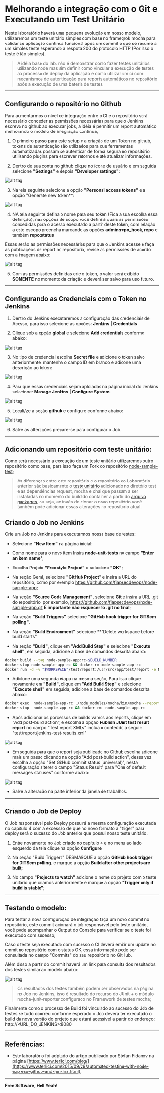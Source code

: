 # Melhorando a integração com o Git e Executando um Test Unitário

Neste laboratório haverá uma pequena evolução em nosso modelo, utilizaremos um teste unitário simples com base no frameqrok mocha para validar se aplicação continua funcional após um commit o que se resume a um simples teste esperando a respota 200 do protocolo HTTP (Por isso o teste é tão simples).

> A idéia base do lab. não é demonstrar como fazer testes unitários utilizando node mas sim definir como vincular a execução de testes ao processo de deploy da aplicação e como utilizar um ci com mecanismos de autenticação para reports automáticos no repositório após a execução de uma bateria de testes.

---

## Configurando o repositório no Github

Para aumentarmos o nível de integração entre o CI e o repositório será necessário conceder as permissões necessárias para que o Jenkins escreva no github ao executar jobs, a idéia é permitir um report automático melhorando o modelo de integração contínua;

1. O primeiro passo para este setup é a criação de um Token no github, tokens de autenticação são utilizados para que ferramentas automatizadas possam se autenticar de forma segura no repositório utilizando plugins para escrever retornos e até atualizar informações.

2. Dentro de sua conta no github clique no ícone de usuário e em seguida selecione **"Settings"** e depois **"Developer settings"**:

![alt tag](https://github.com/fiapsecdevops/classroom/raw/master/labs/images/1.5.0-jenkins.png)

3. Na tela seguinte selecione a opção **"Personal access tokens"** e a opção "Generate new token**:

![alt tag](https://github.com/fiapsecdevops/classroom/raw/master/labs/images/1.5.1-jenkins.png)


4. NA tela seguinte defina o nome para seu token (Fica a sua escolha essa definição), nas opções de scopo vocẽ definirá quais as permissões concedidas para o acesso executado a partir deste token, com relação a este escopo preencha marcando as opções **admin:repo_hook, repo** e também **repo:status** 

Essas serão as permissões necessárias para que o Jenkins acesse e faça as publicaçẽos de report no repositório, revise as permissões de acordo com a imagem abaixo:

![alt tag](https://github.com/fiapsecdevops/classroom/raw/master/labs/images/1.5.2-jenkins.png)

5. Com as permissões definidas crie o token, o valor será exibido **SOMENTE** no momento da criação e deverá ser salvo para uso futuro.

---

## Configurando as Credenciais com o Token no Jenkins

1. Dentro do Jenkins executaremos a configuração das credenciais de Acesso, para isso selecione as opções: **Jenkins | Credentials**

2. Clique sob a opção **global** e selecione **Add credentials** conforme abaixo:

![alt tag](https://github.com/fiapsecdevops/classroom/raw/master/labs/images/1.5.3-jenkins.png)

3. No tipo de credencial escolha **Secret file** e adicione o token salvo anteriormente, mantenha o campo ID em branco e adicone uma descrição ao token:

![alt tag](https://github.com/fiapsecdevops/classroom/raw/master/labs/images/1.5.4-jenkins.png)

4. Para que essas credenciais sejam aplciadas na página inicial do Jenkins selecione: **Manage Jenkins | Configure System**

![alt tag](https://github.com/fiapsecdevops/classroom/raw/master/labs/images/1.5.5-jenkins.png)

5. Locali/ze a seção **github** e configure conforme abaixo:

![alt tag](https://github.com/fiapsecdevops/classroom/raw/master/labs/images/1.5.6-jenkins.png)

6. Salve as alterações prepare-se para configurar o Job.

---

## Adicionando um repositório com teste unitário:

Como será necessário a execução de um teste unitário utilizaremos outro repositório como base, para isso faça um Fork do repositório [node-sample-test](https://github.com/fiapsecdevops/node-sample-test);

> As diferenças entre este repositório e o repositório do Laboratório anterior são basicamente o [teste unitário](https://raw.githubusercontent.com/fiapsecdevops/node-sample-test/master/test/test.js) adicionado no diretório test e as dependências request, mocha e chai que passam a ser instaladas no momento do build do container a partir do [arquivo packages](https://raw.githubusercontent.com/fiapsecdevops/node-sample-test/master/package.json), ou seja, ao invés de clonar o novo repositório você também pode adicionar essas alterações no repositório atual.

## Criando o Job no Jenkins

Crie um Job no Jenkins para executarmos nossa base de testes:

- Selecione **"New Item"** na página inicial:

- Como nome para o novo item Insira **node-unit-tests** no campo **"Enter an item name"**;

- Escolha Projeto **"Freestyle Project"** e selecione **"OK"**;

- Na seção Geral, selecione **"GitHub Project"** e insira a URL do repositório, como por exemplo https://github.com/fiapsecdevops/node-sample-app;

- Na seção **"Source Code Management"**, selecione **Git** e insira a URL .git do repositório, por exemplo, https://github.com/fiapsecdevops/node-sample-app.git **É importante não esquecer fo .git no final**;

- Na seção **"Build Triggers"** selecione **"GitHub hook trigger for GITScm polling"**.

- Na seção **"Build Environment"** selecione **"Delete workspace before build starts"

- Na seção **"Build"**, clique em **"Add Build Step"** e selecione **"Execute shell"**, em seguida, adicione a base de comandos descrita abaixo:

```sh
docker build --tag node-sample-app:rc-$BUILD_NUMBER .
docker stop node-sample-app-rc && docker rm node-sample-app-rc
docker run -d -v "$WORKSPACE"/test/report:/usr/src/app/test/report -e MOCHA_FILE="./test/report/jenkins-test-results.xml" --name node-sample-app-rc node-sample-app:rc-$BUILD_NUMBER
```

- Adicione uma segunda etapa na mesma seção, Para isso clique novamente em **"Build"**, clique em **"Add Build Step"** e selecione **"Execute shell"**  em seguida, adicione a base de comandos descrita abaixo:

```sh
docker exec  node-sample-app-rc ./node_modules/mocha/bin/mocha --reporter mocha-junit-reporter
docker stop  node-sample-app-rc && docker rm  node-sample-app-rc
```

- Após adicionar os porcessos de builds vamos aos reports, clique em "Add post-build action", e escolha a opção **Publish JUnit test result report** no campo "Test report XMLs" inclua o conteúdo a seguir: "test/report/jenkins-test-results.xml"

![alt tag](https://github.com/fiapsecdevops/classroom/raw/master/labs/images/1.6.0-jenkins.png)

- Em seguida para que o report seja publicado no Github escolha adicone mais um passo clicando na opção "Add post-build action", dessa vez escolha a opção "Set GitHub commit status (universal)", nesta configuração alterer o campo "Status Result" para "One of default messages statuses" conforme abaixo:

![alt tag](https://github.com/fiapsecdevops/classroom/raw/master/labs/images/1.6.1-jenkins.png)

- Salve a alteração na parte inferior da janela de trabalhos.

---

## Criando o Job de Deploy

O Job responsável pelo Deploy possuirá a mesma configuração executada no capítulo 4 com a excessão de que no novo formato a "triger" para deploy será o sucesso do Job anterior que possui nosso teste unitário.

1. Entre novamente no Job criado no capítulo 4 e no menu ao lado esquerdo da tela clique na opção **Configure**;

2. Na seção "Build Triggers" DESMARQUE a opção **GitHub hook trigger for GITScm polling**. e marque a opção **Build after other projects are built**;

3. No campo **"Projects to watch"** adicione o nome do projeto com o teste unitário que criamos anteriormente e marque a opção **"Trigger only if build is stable"**;

---

## Testando o modelo:

Para testar a nova configuração de integração faça um novo commit no repositório, este commit acionará o job responsável pelo teste unitário, você pode acompanhar o Output do Console para verificar se o teste foi executado com sucesso;

Caso o teste seja executado com sucesso o CI deverá emitir um update no cmmit no repositório com o status OK, essa informação pode ser consultada no campo "Commits" do seu repositório no GitHub.

Além disso a partir do commit haverá um link para consulta dos resultados dos testes similar ao modelo abaixo:

![alt tag](https://github.com/fiapsecdevops/classroom/raw/master/labs/images/1.6.2-jenkins.png)

> Os resultados dos testes também podem ser observados na página no Job no Jenkins, isso é resultado do recurso do JUnit + o módulo mocha-junit-reporter configurado no Framework de testes mocha;

Finalmente como o processo de Build foi vinculado ao sucesso do Job de testes se tudo ocorreu conforme esperado o Job deverá ter executado o build da nova versão do projeto que estará acessível a partir do endereço: http://<URL_DO_JENKINS>:8080

---

## Referências:

- Este laboratório foi adptado do artigo publicado por Stefan Fidanov na página [https://www.terlici.com/blog/](https://www.terlici.com/2015/09/29/automated-testing-with-node-express-github-and-jenkins.html); 

---

**Free Software, Hell Yeah!**
